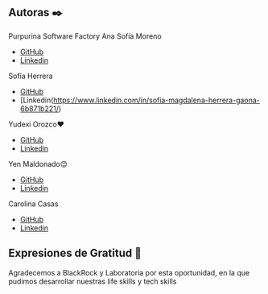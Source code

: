 ## Autoras ✒️
Purpurina Software Factory
Ana Sofía Moreno
* [GitHub](https://github.com/anasofiamoreno)
* [Linkedin](http://www.dropwizard.io/1.0.2/docs/) 

Sofía Herrera
* [GitHub](https://github.com/sofiagaona)
* [Linkedin(https://www.linkedin.com/in/sofia-magdalena-herrera-gaona-6b871b221/) 

Yudexi Orozco❤️
* [GitHub](https://github.com/YudexiOrozco)
* [Linkedin](http://www.dropwizard.io/1.0.2/docs/)
 
Yen Maldonado😊
* [GitHub](https://github.com/YenMaldonado)
* [Linkedin](http://www.dropwizard.io/1.0.2/docs/) 

Carolina Casas
* [GitHub](https://github.com/CarolinaCasas)
* [Linkedin](www.linkedin.com/in/CaroCasas) 

## Expresiones de Gratitud 🎁

Agradecemos a BlackRock y Laboratoria por esta oportunidad, en la que pudimos desarrollar nuestras life skills y tech skills 
